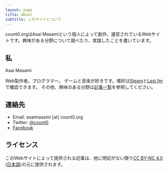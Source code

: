```yaml
---
layout: page
title: About
subtitle: このサイトについて
---
```

count0.orgはAsai Masamiという個人によって創作、運営されているWebサイトです。興味がある分野について調べたり、実践したことを書いています。

## 私

Asai Masami

Web製作者。プログラマー。
ゲームと音楽が好きです。嗜好は[Steam][steam]と[Last.fm][lastfm]で確認できます。
その他、興味のある分野は<a href="/archives/">記事一覧</a>を参照してください。


## 連絡先

* Email: asaimasami [at] count0.org
* Twitter: [@count0][twitter]
* [Facebook][facebook]

## ライセンス

このWebサイトによって提供される記事は、他に明記がない限り[CC BY-NC 4.0][cc-by-nc-4-en] ([日本語][cc-by-nc-4-jp])の元に提供されます。

[twitter]: https://twitter.com/count0
[facebook]: https://www.facebook.com/count000
[steam]: http://steamcommunity.com/id/cnt0/
[lastfm]: http://www.last.fm/ja/user/fuzzy
[cc-by-nc-4-en]: https://creativecommons.org/licenses/by-nc/4.0/
[cc-by-nc-4-jp]: https://creativecommons.org/licenses/by-nc/4.0/deed.ja
